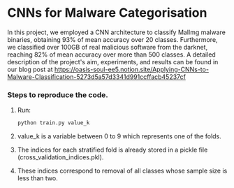 # CNNs for Malware Categorisation

In this project, we employed a CNN architecture to classify MalImg malware binaries, obtaining 93% of mean accuracy over 20 classes. Furthermore, we classified over 100GB of real malicious software from the darknet, reaching 82% of mean accuracy over more than 500 classes. A detailed description of the project's aim, experiments, and results can be found in our blog post at https://oasis-soul-ee5.notion.site/Applying-CNNs-to-Malware-Classification-5273d5a57d3341d991ccffacb45237cf

### Steps to reproduce the code.
1. Run: 
    ```bash
    python train.py value_k
    ```

2. value_k is a variable between 0 to 9 which represents one of the folds.
3. The indices for each stratified fold is already stored in a pickle file (cross_validation_indices.pkl).
4. These indices correspond to removal of all classes whose sample size is less than two. 

